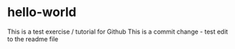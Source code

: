 # hello-world
This is a test exercise / tutorial for Github 
This is a commit change - test edit to the readme file 
